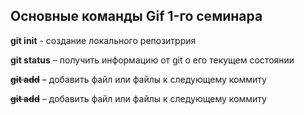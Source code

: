 ## Основные команды Gif 1-го семинара

**git init** - создание локального репозитррия

**git status** – получить информацию от git о его текущем состоянии

~~**git add**~~ – добавить файл или файлы к следующему коммиту

~~**git add**~~ – добавить файл или файлы к следующему коммиту